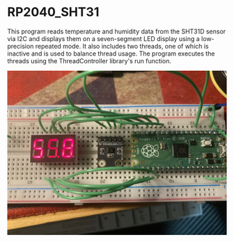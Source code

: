 # RP2040_SHT31
This program reads temperature and humidity data from the SHT31D sensor via I2C and displays them on a seven-segment LED display using a low-precision repeated mode. It also includes two threads, one of which is inactive and is used to balance thread usage. The program executes the threads using the ThreadController library's run function.


![alt text](https://github.com/Oliver0804/RP2040_SHT31/blob/main/IMG_5041.jpeg?raw=true)
